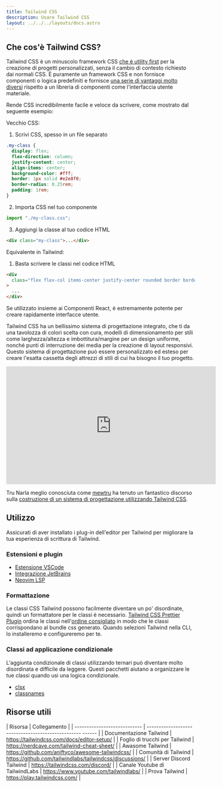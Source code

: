 ```yaml
---
title: Tailwind CSS
description: Usare Tailwind CSS
layout: ../../../layouts/docs.astro
---
```


## Che cos'è Tailwind CSS?

Tailwind CSS è un minuscolo framework CSS [che è utility first](https://tailwindcss.com/docs/utility-first) per la creazione di progetti personalizzati, senza il cambio di contesto richiesto dai normali CSS. È puramente un framework CSS e non fornisce componenti o logica predefiniti e fornisce [una serie di vantaggi molto diversi](https://www.youtube.com/watch?v=CQuTF-bkOgc) rispetto a un libreria di componenti come l'interfaccia utente materiale.

Rende CSS incredibilmente facile e veloce da scrivere, come mostrato dal seguente esempio:

Vecchio CSS:

1. Scrivi CSS, spesso in un file separato

```css
.my-class {
  display: flex;
  flex-direction: column;
  justify-content: center;
  align-items: center;
  background-color: #fff;
  border: 1px solid #e2e8f0;
  border-radius: 0.25rem;
  padding: 1rem;
}
```

2. Importa CSS nel tuo componente

```jsx
import "./my-class.css";
```

3. Aggiungi la classe al tuo codice HTML

```html
<div class="my-class">...</div>
```

Equivalente in Tailwind:

1. Basta scrivere le classi nel codice HTML

```html
<div
  class="flex flex-col items-center justify-center rounded border border-gray-200 bg-white p-4"
>
  ...
</div>
```

Se utilizzato insieme ai Componenti React, è estremamente potente per creare rapidamente interfacce utente.

Tailwind CSS ha un bellissimo sistema di progettazione integrato, che ti da una tavolozza di colori scelta con cura, modelli di dimensionamento per stili come larghezza/altezza e imbottitura/margine per un design uniforme, nonché punti di interruzione dei media per la creazione di layout responsivi. Questo sistema di progettazione può essere personalizzato ed esteso per creare l'esatta cassetta degli attrezzi di stili di cui ha bisogno il tuo progetto.

<div class="embed">
<iframe width="560" height="315" src="https://www.youtube.com/embed/T-Zv73yZ_QI" title="Video player di YouTube" frameborder="0" allow="accelerometro; riproduzione automatica; scrittura negli appunti; supporto crittografato; giroscopio; picture-in-picture" allowfullscreen></iframe>
</div>

Tru Narla meglio conosciuta come [mewtru](https://twitter.com/trunarla) ha tenuto un fantastico discorso sulla [costruzione di un sistema di progettazione utilizzando Tailwind CSS](https://www.youtube.com/watch?v=T-Zv73yZ_QI).

## Utilizzo

Assicurati di aver installato i plug-in dell'editor per Tailwind per migliorare la tua esperienza di scrittura di Tailwind.

### Estensioni e plugin

- [Estensione VSCode](https://marketplace.visualstudio.com/items?itemName=bradlc.vscode-tailwindcss)
- [Integrazione JetBrains](https://www.jetbrains.com/help/webstorm/tailwind-css.html#ws_css_tailwind_install)
- [Neovim LSP](https://github.com/neovim/nvim-lspconfig/blob/master/doc/server_configurations.md#tailwindcss)

### Formattazione

Le classi CSS Tailwind possono facilmente diventare un po' disordinate, quindi un formattatore per le classi è necessario. [Tailwind CSS Prettier Plugin](https://github.com/tailwindlabs/prettier-plugin-tailwindcss) ordina le classi nell'[ordine consigliato](https://tailwindcss.com/blog/automatic-class-sorting-with-prettier#how-classes-are-sorted) in modo che le classi corrispondano al bundle css generato. Quando selezioni Tailwind nella CLI, lo installeremo e configureremo per te.

### Classi ad applicazione condizionale

L'aggiunta condizionale di classi utilizzando ternari può diventare molto disordinata e difficile da leggere. Questi pacchetti aiutano a organizzare le tue classi quando usi una logica condizionale.

- [clsx](https://github.com/lukeed/clsx)
- [classnames](https://github.com/JedWatson/classnames)

## Risorse utili

| Risorsa | Collegamento |
| ---------------------------- | -------------------------------------------------- ------ |
| Documentazione Tailwind | https://tailwindcss.com/docs/editor-setup/ |
| Foglio di trucchi per Tailwind | https://nerdcave.com/tailwind-cheat-sheet/ |
| Awasome Tailwind | https://github.com/aniftyco/awesome-tailwindcss/ |
| Comunità di Tailwind | https://github.com/tailwindlabs/tailwindcss/discussions/ |
| Server Discord Tailwind | https://tailwindcss.com/discord/ |
| Canale Youtube di TailwindLabs | https://www.youtube.com/tailwindlabs/ |
| Prova Tailwind | https://play.tailwindcss.com/ |